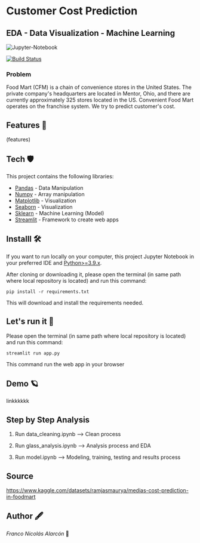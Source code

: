# Customer Cost Prediction
## EDA - Data Visualization - Machine Learning

![Jupyter-Notebook](https://jupyter.org/assets/logos/rectanglelogo-greytext-orangebody-greymoons.svg)

[![Build Status](https://travis-ci.org/joemccann/dillinger.svg?branch=master)](https://travis-ci.org/joemccann/dillinger)

### Problem
Food Mart (CFM) is a chain of convenience stores in the United States. The private company's headquarters are located in Mentor, Ohio, and there are currently approximately 325 stores located in the US. Convenient Food Mart operates on the franchise system.
We try to predict customer's cost.

## Features 👀

(features)

## Tech 🛡

This project contains the following libraries:
- [Pandas](https://pandas.pydata.org/) - Data Manipulation
- [Numpy](https://numpy.org/) - Array manipulation
- [Matplotlib](https://matplotlib.org/stable/index.html) - Visualization
- [Seaborn](https://seaborn.pydata.org/index.html) - Visualization
- [Sklearn](https://scikit-learn.org/stable/) - Machine Learning (Model) 
- [Streamlit](https://streamlit.io/) - Framework to create web apps 

## Installl 🛠

If you want to run locally on your computer, this project Jupyter Notebook in your preferred IDE and [Python>=3.9.x](https://www.python.org/).

After cloning or downloading it, please open the terminal (in same path where local repository is located) and run this command:  

```
pip install -r requirements.txt
```
This will download and install the requirements needed.
## Let's run it 🦉
Please open the terminal (in same path where local repository is located) and run this command:  

```
streamlit run app.py
```
This command run the web app in your browser
## Demo 🪐

linkkkkkk

## Step by Step Analysis

1. Run data_cleaning.ipynb --> Clean process

2. Run glass_analysis.ipynb --> Analysis process and EDA

3. Run model.ipynb --> Modeling, training, testing and results process
## Source

https://www.kaggle.com/datasets/ramjasmaurya/medias-cost-prediction-in-foodmart

## Author 🖋
*Franco Nicolás Alarcón* 🤟